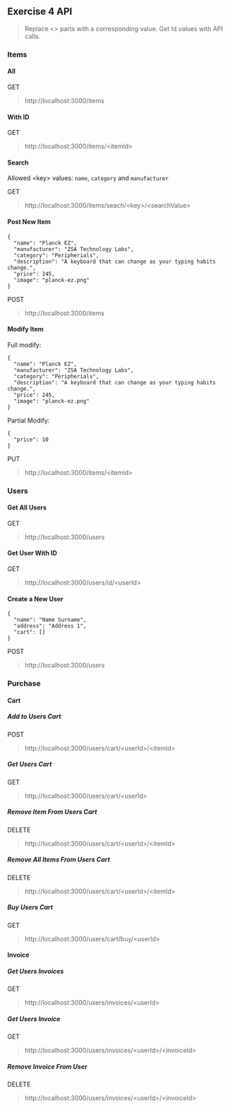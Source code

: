 ## Exercise 4 API

> Replace <> parts with a corresponding value. Get Id values with API calls.

### Items
#### All

GET

> http://localhost:3000/items

#### With ID

GET

> http://localhost:3000/items/<itemId\>

#### Search

Allowed <key\> values: `name`, `category` and `manufacturer`

GET

> http://localhost:3000/items/seach/<key\>/<searchValue\>

#### Post New Item

```
{
  "name": "Planck EZ",
  "manufacturer": "ZSA Technology Labs",
  "category": "Peripherials",
  "description": "A keyboard that can change as your typing habits change.",
  "price": 245,
  "image": "planck-ez.png"
}
```

POST

> http://localhost:3000/items

#### Modify Item

Full modify:

```
{
  "name": "Planck EZ",
  "manufacturer": "ZSA Technology Labs",
  "category": "Peripherials",
  "description": "A keyboard that can change as your typing habits change.",
  "price": 245,
  "image": "planck-ez.png"
}
```

Partial Modify:

```
{
  "price": 10
}
```

PUT

> http://localhost:3000/items/<itemId\>


### Users

#### Get All Users

GET

> http://localhost:3000/users

#### Get User With ID

GET

> http://localhost:3000/users/id/<userId\>

#### Create a New User

```
{
  "name": "Name Surname",
  "address": "Address 1",
  "cart": []
}
```

POST

> http://localhost:3000/users


### Purchase

#### Cart

##### Add to Users Cart

POST

> http://localhost:3000/users/cart/<userId\>/<itemId\>

##### Get Users Cart

GET

> http://localhost:3000/users/cart/<userId\>

##### Remove Item From Users Cart

DELETE

> http://localhost:3000/users/cart/<userId\>/<itemId\>

##### Remove All Items From Users Cart

DELETE

> http://localhost:3000/users/cart/<userId\>/<itemId\>

##### Buy Users Cart

GET

> http://localhost:3000/users/cart/buy/<userId\>


#### Invoice

##### Get Users Invoices

GET

> http://localhost:3000/users/invoices/<userId\>

##### Get Users Invoice

GET

> http://localhost:3000/users/invoices/<userId\>/<invoiceId\>

##### Remove Invoice From User

DELETE

> http://localhost:3000/users/invoices/<userId\>/<invoiceId\>
